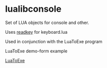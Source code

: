 # lualibconsole
Set of LUA objects for console and other.

Uses [readkey](https://github.com/neuts-jl/readkey) for keyboard.lua

Used in conjunction with the LuaToExe program

LuaToExe demo-form example

[LuaToExe](https://github.com/neuts-jl/LuatoExe) 

